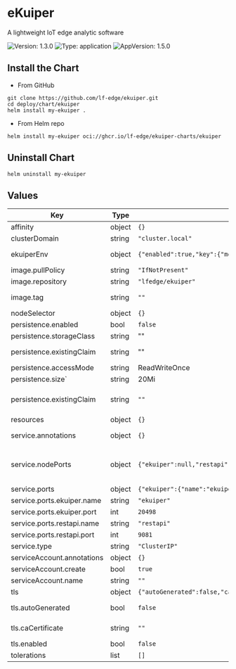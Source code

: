 # eKuiper
A lightweight IoT edge analytic software

![Version: 1.3.0](https://img.shields.io/badge/Version-1.3.0-informational?style=flat-square) ![Type: application](https://img.shields.io/badge/Type-application-informational?style=flat-square) ![AppVersion: 1.5.0](https://img.shields.io/badge/AppVersion-1.5.0-informational?style=flat-square)

## Install the Chart

- From GitHub
```
git clone https://github.com/lf-edge/ekuiper.git
cd deploy/chart/ekuiper
helm install my-ekuiper .
```

- From Helm repo
```
helm install my-ekuiper oci://ghcr.io/lf-edge/ekuiper-charts/ekuiper
```


## Uninstall Chart
```
helm uninstall my-ekuiper
```

## Values

| Key | Type | Default | Description |
|-----|------|---------|-------------|
| affinity | object | `{}` |  |
| clusterDomain | string | `"cluster.local"` | clusterDomain Kubernetes Cluster Domain |
| ekuiperEnv | object | `{"enabled":true,"key":{"mqttDefaultServer":"MQTT_SOURCE__DEFAULT__SERVER"},"value":{"mqttDefaultServer":"tcp://broker.emqx.io:1883"}}` | remove this when the mqtt_source configmap is available |
| image.pullPolicy | string | `"IfNotPresent"` |  |
| image.repository | string | `"lfedge/ekuiper"` |  |
| image.tag | string | `""` | Overrides the image tag whose default is the chart appVersion. |
| nodeSelector | object | `{}` |  |
| persistence.enabled | bool | `false` |  |
| persistence.storageClass | string | ""  | Storage class of backing PVC|
| persistence.existingClaim| string | "" | EMQX data Persistent Volume existing claim name, evaluated as a template |
| persistence.accessMode   | string | ReadWriteOnce | PVC Access Mode for volume |
| persistence.size` | string | 20Mi | PVC Storage Request for EMQX volume |
| persistence.existingClaim | string | `""` | Existing PersistentVolumeClaims The value is evaluated as a template So, for example, the name can depend on .Release or .Chart |
| resources | object | `{}` |  |
| service.annotations | object | `{}` | Provide any additional annotations which may be required. Evaluated as a template |
| service.nodePorts | object | `{"ekuiper":null,"restapi":null}` | Specify the nodePort(s) value for the LoadBalancer and NodePort service types. ref: https://kubernetes.io/docs/concepts/services-networking/service/#type-nodeport |
| service.ports | object | `{"ekuiper":{"name":"ekuiper","port":20498},"restapi":{"name":"restapi","port":9081}}` | Service ports |
| service.ports.ekuiper.name | string | `"ekuiper"` | eKuiper port name |
| service.ports.ekuiper.port | int | `20498` | eKuiper port |
| service.ports.restapi.name | string | `"restapi"` | eKuiper restapi port name |
| service.ports.restapi.port | int | `9081` | eKuiper restapi port |
| service.type | string | `"ClusterIP"` | service type |
| serviceAccount.annotations | object | `{}` |  |
| serviceAccount.create | bool | `true` |  |
| serviceAccount.name | string | `""` |  |
| tls | object | `{"autoGenerated":false,"caCertificate":"","enabled":false,"existingSecret":"","existingSecretFullChain":false,"serverCertificate":"","serverKey":""}` | Enable encryption to eKuiper |
| tls.autoGenerated | bool | `false` | tls.autoGenerated Generate automatically self-signed TLS certificates |
| tls.caCertificate | string | `""` | tls.caCertificate Certificate Authority (CA) bundle content |
| tls.enabled | bool | `false` | tls.enabled Enable TLS support on eKuiper |
| tolerations | list | `[]` |  |

